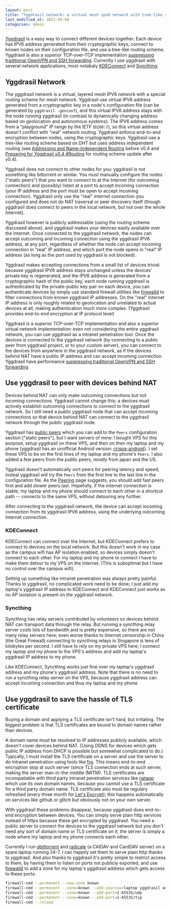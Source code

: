 ```yaml
---
layout: post
title: "Yggdrasil network: a virtual mesh ipv6 network with tree-like routing"
last_modified_at: 2022-03-08
categories: admin
---
```

<!-- This Source Code Form is subject to the terms of the Mozilla Public
   - License, v. 2.0. If a copy of the MPL was not distributed with this
   - file, You can obtain one at https://mozilla.org/MPL/2.0/. -->
[Yggdrasil](http://drasil-network.github.io/) is a easy way to connect different devices together. Each device has IPV6 address generated from their cryptographic keys, connect to known nodes on their configuration file, and use a tree-like routing scheme. Yggdrasil is also a superior TCP-over-TCP implementation [suppressing traditional OpenVPN and SSH forwarding](https://yggdrasil-network.github.io/2018/07/15/remote-access.html). Currently I use yggdrasil with several network applications, most notabaly [KDEConnect](https://kdeconnect.kde.org/) and [Syncthing](https://syncthing.net/).

## Yggdrasil Network
The yggdrasil network is a virtual, layered mesh IPV6 network with a special routing scheme for mesh network.
Yggdrasil use virtual IPV6 address generated from a cryptographic key in a node's configuration file (can be generated by `yggdrasil -genconf`), and this virtual IPV6 address stays with the node running yggdrasil (in contrast to dynamically changing address based on geolocation and autonomous systems). The IPV6 address  comes from a "playground" IP range by the IETF (`0200:7`), so this virtual address doesn't conflict with "real" network routing. Yggdrasil enforce end-to-end encryption between nodes, using the cryptographic keys. Yggdrasil use a tree-like routing scheme based on DHT but uses address independent routing (see [Addressing and Name-Independent Routing](https://yggdrasil-network.github.io/2018/07/28/addressing.html) before v0.4 and [Preparing for Yggdrasil v0.4 #Routing](https://yggdrasil-network.github.io/2021/06/19/preparing-for-v0-4.html#routing) for routing scheme update after v0.4).

Yggdrasil does not connect to other nodes for you: yggdrasil is not something like bittorrent or similar. You must manually configure the nodes ("static peers") that you want to connect to at the Internet (for outcoming connection) and (possibly) listen at a port to accept incoming connection (your IP address and the port must be open to accept incoming connection). Yggdrasil only use the "real" internet connection you configured and does not do NAT traversal or peer discovery itself (though yggdrasil does connect to peers in the local network, but not over the whole Internet).

Yggdrasil however is publicly addressable (using the routing scheme discussed above), and yggdrasil makes your devices easily avaliable over the Internet. Once connected to the yggdrasil network, the nodes can accept outcoming and incoming connection using the yggdrasil IPV6 address, at any port, regardless of whether the node can accept incoming connection in "real" IP address, and which port the node opens in "real" IP address (as long as the port used by yggdrasil is not blocked).

Yggdrasil makes accepting connections from a small list of devices trivial: because yggdrasil IPV6 address stays unchanged unless the devices' private key is regenerated, and the IPV6 address is generated from a cryptographic hash of the public key, each node running yggdrasil is authenticated by the private-public key pair on each device,  you can authenticate devices by simply use standard firewall utilities like [firewalld](https://firewalld.org/) to filter connections from known yggdrasil IP addresses. On the "real" Internet IP address is only roughly related to geolocation and unrelated to actual devices at all, making authentication much more complex. (Yggdrasil provides end-to-end encryption at IP protocol level)

Yggdrasil is a superior TCP-over-TCP implementation and also a superior virtual network implementation: even not considering the entire yggdrasil network, you can use yggdrasil as a intranet penetration tool. Once the devices is connected to the yggdrasil network (by connecting to a public peer from yggdrasil project, or to your custom server), you can connect to the devices from anywhere in the yggdrasil network, as if the devices behind NAT have a public IP address and can accept incoming connection. Yggdrasil have performance [suppressing traditional OpenVPN and SSH forwarding](https://yggdrasil-network.github.io/2018/07/15/remote-access.html).

## Use yggdrasil to peer with devices behind NAT
Devices behind NAT can only make outcoming connections but not incoming connections. Yggdrasil cannot change this; a devices must actively establish outcoming connections to connect to the yggdrasil network. So I still need a public yggdrasil node that can accept incoming connections so that device behind NAT can connect to the yggdrasil network through the public yggdrasil node.

Yggdrasil has [public peers](https://publicpeers.neilalexander.dev/) which you can add to the `Peers` configuration section ("static peers"), but I want servers of mine: I bought VPS for this purpose, setup yggdrasil on these VPS, and then on then my laptop and my phone (yggdrasil has an unofficial Android version: [crispa-android](https://github.com/yggdrasil-network/crispa-android)). I set these VPS to be on the first lines of my laptop and my phone's `Peers`. I also added a few peers from the public peers, mostly from japan and the US.

Yggdrasil doesn't automatically sort peers for peering latency and speed; insteal yggdrasil will try the `Peers` from the first line to the last line in the configuration file. As the [Peering](https://yggdrasil-network.github.io/2019/03/25/peering.html) page suggests, you should add fast peers first and add slower peers last. Hopefully, if the internet connection is stable, my laptop and my phone should connect to each other in a shortcut path -- connects to the same VPS, without detouring any further.

After connecting to the yggdrasil network, the device can accept incoming connection from its yggdrasil IPV6  address, using the underlying outcoming Internet connection.

### KDEConnect
KDEConnect can connect over the Internet, but KDEConnect prefers to connect to devices on the local network. But this doesn't work in my case as the campus wifi has AP isolation enabled, so devices simply doesn't connect to each other. For my laptop and my phone to connect I have to make them detour to my VPS on the Internet. (This is suboptimal but I have no control over the campus wifi).

Setting up something like intranet penetration was always pretty painful. Thanks to yggdrasil, no complicated work need to be done; I just add my laptop's yggdrasil IP address to KDEConnect and KDEConnect just works as no AP isolation is present on the yggdrasil network.

### Syncthing
Syncthing has relay servers contributed by volunteers so devices behind NAT can transport data through the relay. But running a syncthing relay server costs lots of bandwidth and is pretty expensive, so there are not many relay servers here; even worse thanks to Internet censorship in China (the Great Firewall) connecting to syncthing relays in Singapore is tens of kilobytes per second. I still have to rely on my private VPS here; I connect my laptop and my phone to the VPS's address and add my laptop's yggdrasil IP address to my phone.

Like KDEConnect, Syncthing works just fine over my laptop's yggdrasil address and my phone's yggdrasil address. Note that there is no need to run a syncthing relay server on the VPS, because yggdrasil address can accept incoming connection and thus my laptop and my phone

## Use yggdrasil to save the hassle of TLS certificate
Buying a domain and applying a TLS certificate isn't hard, but irritating. The biggest problem is that TLS certificates are bound to domain names rather than devices.

A domain name must be resolved to IP addresses publicly available, which doesn't cover devices behind NAT. (Using DDNS for devices which gets public IP address from DHCP is possible but somewhat complicated to do.)  Typically, I must install the TLS certificate on a server and use the server to do intranet penetration using tools like [frp](https://github.com/fatedier/frp). This means end-to-end encryption stop at such server (since TLS connection ends at such server, making the server man-in-the-middle (MITM). TLS certificates are incompatiable with third party intranet penetration services like [natapp](https://natapp.cn/) which use its own domain names, because you cannot use a TLS certificate for a third party domain name. TLS certificate also must be regulary refreshed  (every three month for [Let's Encrypt](https://letsencrypt.org/)); this happens automatically on services like github or glitch but obviously not on your own server.

With yggdrasil these problems disappear, because yggdrasil does end-to-end encryption between devices. You can simply serve plain http services instead of https because these get encrypted by yggdrasil. You need a public server to connect the devices to the yggdrasil network but you don't need any sort of domain name or TLS certificate on it; the server is simply a node where my laptop and my phone connects each other.

Currently I run [qbittorrent](https://www.qbittorrent.org) and [radicale](https://radicale.org) (a CAlDAV and CardDAV server) on a spare laptop running 24-7. I can happily set them to serve plain http thanks to yggdrasil. And also thanks to yggdrasil it's pretty simple to restrict access to them, by having them to listen on ports not publicly exported, and use [firewalld](https://firewalld.org/) to add a zone for my laptop's yggdrasil address which gets access to these ports:
```sh
firewall-cmd --permanent --new-zone known
firewall-cmd --permanent --zone=known --add-source=<laptop yggdrasil address>
firewall-cmd --permanent --zone=known --add-port=1-65535/udp
firewall-cmd --permanent --zone=known --add-port=1-65535/tcp
firewall-cmd --reload
```

